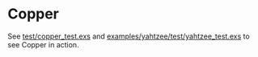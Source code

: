 # Copper

See
[test/copper_test.exs](https://github.com/philipdexter/copper/blob/master/test/copper_test.exs)
and
[examples/yahtzee/test/yahtzee_test.exs](https://github.com/philipdexter/copper/blob/master/examples/yahtzee/test/yahtzee_test.exs)
to see Copper in action.
